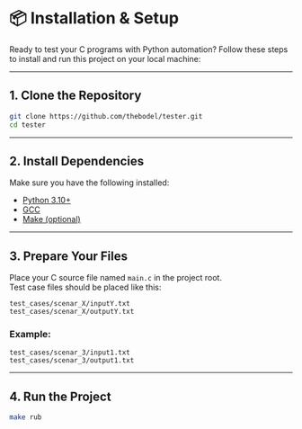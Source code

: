 # 📦 Installation & Setup

Ready to test your C programs with Python automation? Follow these steps to install and run this project on your local machine:

---

## 1. Clone the Repository

```bash
git clone https://github.com/thebodel/tester.git
cd tester
```

---

## 2. Install Dependencies

Make sure you have the following installed:

- [Python 3.10+](https://www.python.org/)
- [GCC](https://gcc.gnu.org/)
- [Make (optional)](https://www.gnu.org/software/make/)

---

## 3. Prepare Your Files

Place your C source file named `main.c` in the project root.  
Test case files should be placed like this:

```
test_cases/scenar_X/inputY.txt
test_cases/scenar_X/outputY.txt
```

### Example:
```
test_cases/scenar_3/input1.txt
test_cases/scenar_3/output1.txt
```

---

## 4. Run the Project

```bash
make rub
```
